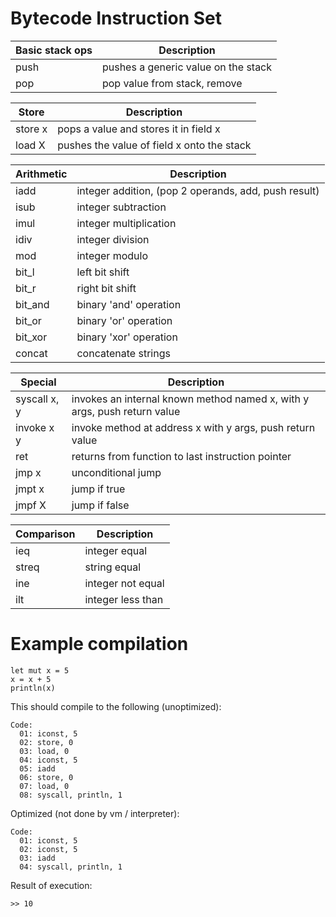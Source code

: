 # Bytecode Instruction Set

| Basic stack ops     | Description
|---                  |---
|push                 | pushes a generic value on the stack
|pop                  | pop value from stack, remove

| Store               | Description
|---                  |---
|store x              | pops a value and stores it in field x
|load X               | pushes the value of field x onto the stack

| Arithmetic          | Description
|---                  |---
|iadd                 | integer addition, (pop 2 operands, add, push result)
|isub                 | integer subtraction
|imul                 | integer multiplication
|idiv                 | integer division
|mod                  | integer modulo
|bit_l                | left bit shift
|bit_r                | right bit shift
|bit_and              | binary 'and' operation
|bit_or               | binary 'or' operation
|bit_xor              | binary 'xor' operation
|concat               | concatenate strings

| Special             | Description
|---                  |---
|syscall x, y         | invokes an internal known method named x, with y args, push return value
|invoke x y           | invoke method at address x with y args, push return value
|ret                  | returns from function to last instruction pointer
|jmp x                | unconditional jump
|jmpt x               | jump if true
|jmpf X               | jump if false

| Comparison          | Description
|---                  |---
|ieq                  | integer equal
|streq                | string equal
|ine                  | integer not equal
|ilt                  | integer less than

# Example compilation

    let mut x = 5
    x = x + 5
    println(x)

This should compile to the following (unoptimized):

    Code:
      01: iconst, 5
      02: store, 0
      03: load, 0
      04: iconst, 5
      05: iadd
      06: store, 0
      07: load, 0
      08: syscall, println, 1

Optimized (not done by vm / interpreter):

    Code:
      01: iconst, 5
      02: iconst, 5
      03: iadd
      04: syscall, println, 1

Result of execution:

    >> 10
